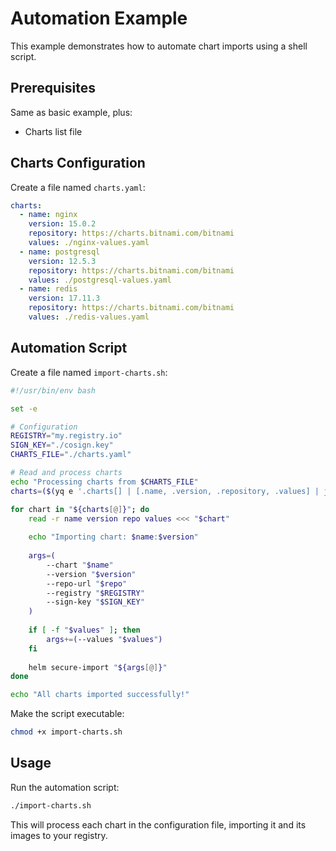 # Automation Example

This example demonstrates how to automate chart imports using a shell script.

## Prerequisites

Same as basic example, plus:
- Charts list file

## Charts Configuration

Create a file named `charts.yaml`:

```yaml
charts:
  - name: nginx
    version: 15.0.2
    repository: https://charts.bitnami.com/bitnami
    values: ./nginx-values.yaml
  - name: postgresql
    version: 12.5.3
    repository: https://charts.bitnami.com/bitnami
    values: ./postgresql-values.yaml
  - name: redis
    version: 17.11.3
    repository: https://charts.bitnami.com/bitnami
    values: ./redis-values.yaml
```

## Automation Script

Create a file named `import-charts.sh`:

```bash
#!/usr/bin/env bash

set -e

# Configuration
REGISTRY="my.registry.io"
SIGN_KEY="./cosign.key"
CHARTS_FILE="./charts.yaml"

# Read and process charts
echo "Processing charts from $CHARTS_FILE"
charts=($(yq e '.charts[] | [.name, .version, .repository, .values] | join(" ")' "$CHARTS_FILE"))

for chart in "${charts[@]}"; do
    read -r name version repo values <<< "$chart"
    
    echo "Importing chart: $name:$version"
    
    args=(
        --chart "$name"
        --version "$version"
        --repo-url "$repo"
        --registry "$REGISTRY"
        --sign-key "$SIGN_KEY"
    )
    
    if [ -f "$values" ]; then
        args+=(--values "$values")
    fi
    
    helm secure-import "${args[@]}"
done

echo "All charts imported successfully!"
```

Make the script executable:
```bash
chmod +x import-charts.sh
```

## Usage

Run the automation script:
```bash
./import-charts.sh
```

This will process each chart in the configuration file, importing it and its images to your registry.